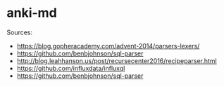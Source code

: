 anki-md
=======

Sources:
- https://blog.gopheracademy.com/advent-2014/parsers-lexers/
- https://github.com/benbjohnson/sql-parser
- http://blog.leahhanson.us/post/recursecenter2016/recipeparser.html
- https://github.com/influxdata/influxql
- https://github.com/benbjohnson/sql-parser
